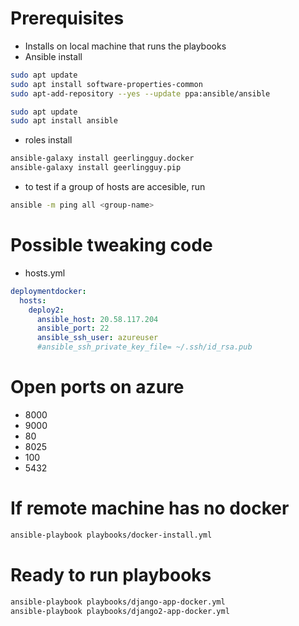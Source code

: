 # Prerequisites
* Installs on local machine that runs the playbooks
* Ansible install
```bash
sudo apt update
sudo apt install software-properties-common
sudo apt-add-repository --yes --update ppa:ansible/ansible

sudo apt update
sudo apt install ansible
```
* roles install
```bash
ansible-galaxy install geerlingguy.docker
ansible-galaxy install geerlingguy.pip
```
* to test if a group of hosts are accesible, run
```bash
ansible -m ping all <group-name>
```
# Possible tweaking code
* hosts.yml
```yaml
deploymentdocker:
  hosts:
    deploy2:
      ansible_host: 20.58.117.204
      ansible_port: 22
      ansible_ssh_user: azureuser    
      #ansible_ssh_private_key_file= ~/.ssh/id_rsa.pub
```


# Open ports on azure
* 8000
* 9000
* 80
* 8025
* 100
* 5432

# If remote machine has no docker
```bash
ansible-playbook playbooks/docker-install.yml
```



# Ready to run playbooks
```bash
ansible-playbook playbooks/django-app-docker.yml
ansible-playbook playbooks/django2-app-docker.yml
```
